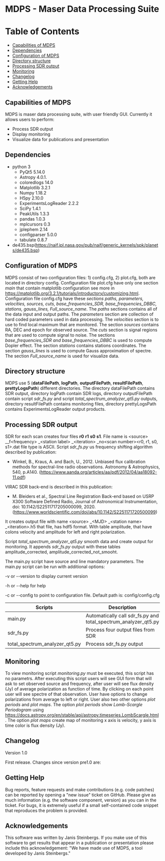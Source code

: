 # MDPS -  Maser Data Processing Suite

# Table of Contents
- [Capabilities of MDPS](#capabilities-of-mdps)
- [Dependencies](#dependencies)
- [Configuration of MDPS](#configuration-of-mdps)
- [Directory structure](#directory-structure)
- [Processing SDR output](#processing-sdr-output)
- [Monitoring](#monitoring)
- [Changelog](#changelog)
- [Getting Help](#getting-help)
- [Acknowledgements](#acknowledgements)

## Capabilities of MDPS
MDPS is maser data processing suite, with user friendly GUI. Currently it allows users to perform:

- Process SDR output
- Display monitoring  
- Visualize data for publications and presentation 

## Dependencies
- python 3
  - PyQt5 5.14.0 
  - Astropy 4.0.1.
  - coloredlogs 14.0
  - Matplotlib 3.2.1 
  - Numpy 1.18.2
  - H5py 2.10.0 
  - ExperimentsLogReader 2.2.2
  - SciPy 1.4.1
  - PeakUtils 1.3.3
  - pandas 1.0.3 
  - mplcursors 0.3
  - jplephem 2.14
  - configparser 5.0.0
  - tabulate 0.8.7
- de435.bsp(https://naif.jpl.nasa.gov/pub/naif/generic_kernels/spk/planets/de435.bsp)

## Configuration of MDPS
MDPS consist of two configuration files: 1) config.cfg, 2) plot.cfg, both are located in directory config. Configuration file plot.cfg have only one section _main_ that contain matplotlib configuration see more in https://matplotlib.org/3.2.1/tutorials/introductory/customizing.html. Configuration file config.cfg have these _sections paths, parameters, velocities, sources, cuts, base_frequencies_SDR, base_frequencies_DBBC, stations, gauss_lines, Full_source_name_. The _paths_ sections contains all of the data input and output paths. The _parameters_ section are collection of hard coded parameters used in data processing. The _velocities_ section is to use to find local maximum that are monitored. The section _sources_ contains RA, DEC and epoch for observed source. The _cuts_ section is signal regions that are used to compute signal to noise. The sections _base_frequencies_SDR and base_frequencies_DBBC_ is used to compute Dopler effect. The section _stations_ contains stations coordinates. The section _gauss_lines_ is used to compute Gauss approximation of spectre. The section _Full_source_name_ is used for visualize data. 

## Directory structure
MDPS use 5 (**dataFilePath**, **logPath**, **outputFilePath**, **resultFilePath**, **prettyLogsPath**) different directories. The directory dataFilePath contains SDR output, directory logPath contain SDR logs, directory outputFilePath contain script _sdr_fs.py_ and script _total_spectrum_analyzer_qt5.py_ outputs, directory resultFilePath contains monitoring files, directory prettyLogsPath contains ExperimentsLogReader output products.

## Processing SDR output
SDR for each scan creates four files **r0** **r1** **s0** **s1**. File name is &lt;source&gt; __f&lt;frequency&gt; _&lt;station label&gt; _&lt;iteration&gt; _no&lt;scan number&gt;&lt;r0, r1, s0, s1&gt;.dat file type is ASCII. 
Script _sdr_fs.py_ us frequency shifting algorithm described by publication: 
* Winkel, B., Kraus, A. and Bach, U., 2012. Unbiased flux calibration methods for spectral-line radio observations. Astronomy & Astrophysics, 540, p.A140. (https://www.aanda.org/articles/aa/pdf/2012/04/aa18092-11.pdf)

VIRAC SDR back-end is described in this publication:
* M. Bleiders et al., Spectral Line Registration Back-end based on USRP X300 Software Defined Radio, Journal of Astronomical Instrumentation, doi: 10.1142/S22511717205000099, 2020.
(https://www.worldscientific.com/doi/abs/10.1142/S2251171720500099)

It creates output file with name  &lt;source&gt; _&lt;MJD&gt; _&lt;station name&gt; _&lt;iteration&gt;.h5 that file, has hdf5 format. With table amplitude, that have colons velocity and amplitude for left and right polarization. 

Script _total_spectrum_analyzer_qt5.py_  smooth data and create output for monitoring. It appends _sdr_fs.py_ output with these tables amplitude_corrected, amplitude_corrected_not_smooht.

The main.py script have source and line mandatory parameters. 
The main.py script can be run with additional options:

-v or --version to display current version

-h or --help for help

-c or --config to point to configuration file. Default path is: config/config.cfg

| **Scripts** | **Description** |
| --- | --- |
| main.py | Automatically call sdr_fs.py and total_spectrum_analyzer_qt5.py |
| sdr_fs.py | Process four output files from SDR |
| total_spectrum_analyzer_qt5.py | Process sdr_fs.py output|

## Monitoring

To view monitoring script _monitoring.py_ must be executed, this script has no parametrs. After executing this script users will see GUI form that will ask to set observed source and frequency, after user will see flux density (Jy) of average polarization as function of time. By clicking on each point user will see spectre of that observation. User have options to change polarizations from average to left or right. User also two other options _plot periods_ and _plot maps_. The option _plot periods_ show _Lomb-Scargle Periodogram_ using https://docs.astropy.org/en/stable/api/astropy.timeseries.LombScargle.html. The option _plot maps_ create map of monitoring x axis is velocity, y axis is time color is flux density (Jy).   

## Changelog

Version 1.0

First release. Changes since version pre1.0 are:

## Getting Help

Bug reports, feature requests and make contributions (e.g. code patches) can be reported by opening a &quot;new issue&quot; ticket on GitHub. Please give as much information (e.g. the software component, version) as you can in the ticket. For bugs, it is extremely useful if a small self-contained code snippet that reproduces the problem is provided.

## Acknowledgements
This software was written by Janis Steinbergs. If you make use of this software to get results that appear in a publication or presentation please include this acknowledgement: &quot;We have made use of MDPS, a tool developed by Janis Steinbergs.&quot;
